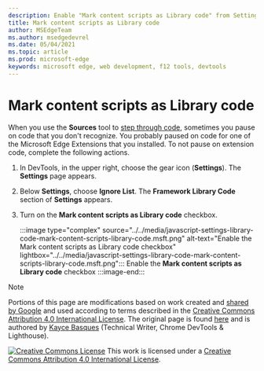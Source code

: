 ```yaml
---
description: Enable "Mark content scripts as Library code" from Settings > Framework Library Code.
title: Mark content scripts as Library code
author: MSEdgeTeam
ms.author: msedgedevrel
ms.date: 05/04/2021
ms.topic: article
ms.prod: microsoft-edge
keywords: microsoft edge, web development, f12 tools, devtools
---
```

<!-- Copyright Kayce Basques

   Licensed under the Apache License, Version 2.0 (the "License");
   you may not use this file except in compliance with the License.
   You may obtain a copy of the License at

       https://www.apache.org/licenses/LICENSE-2.0

   Unless required by applicable law or agreed to in writing, software
   distributed under the License is distributed on an "AS IS" BASIS,
   WITHOUT WARRANTIES OR CONDITIONS OF ANY KIND, either express or implied.
   See the License for the specific language governing permissions and
   limitations under the License.  -->
# Mark content scripts as Library code

When you use the **Sources** tool to [step through code](../index.md#step-4-step-through-the-code), sometimes you pause on code that you don't recognize.  You probably paused on code for one of the Microsoft Edge Extensions that you installed.  To not pause on extension code, complete the following actions.

1.  In DevTools, in the upper right, choose the gear icon (**Settings**).  The **Settings** page appears.
1.  Below **Settings**, choose **Ignore List**.  The **Framework Library Code** section of **Settings** appears.
1.  Turn on the **Mark content scripts as Library code** checkbox.

    :::image type="complex" source="../../media/javascript-settings-library-code-mark-content-scripts-library-code.msft.png" alt-text="Enable the Mark content scripts as Library code checkbox" lightbox="../../media/javascript-settings-library-code-mark-content-scripts-library-code.msft.png":::
       Enable the **Mark content scripts as Library code** checkbox
    :::image-end:::


<!-- ====================================================================== -->




<!-- ====================================================================== -->
> [!NOTE]
> Portions of this page are modifications based on work created and [shared by Google](https://developers.google.com/terms/site-policies) and used according to terms described in the [Creative Commons Attribution 4.0 International License](https://creativecommons.org/licenses/by/4.0).
> The original page is found [here](https://developer.chrome.com/docs/devtools/javascript/ignore-chrome-extension-scripts/) and is authored by [Kayce Basques](https://developers.google.com/web/resources/contributors#kayce-basques) (Technical Writer, Chrome DevTools & Lighthouse).

[![Creative Commons License](https://i.creativecommons.org/l/by/4.0/88x31.png)](https://creativecommons.org/licenses/by/4.0)
This work is licensed under a [Creative Commons Attribution 4.0 International License](https://creativecommons.org/licenses/by/4.0).
